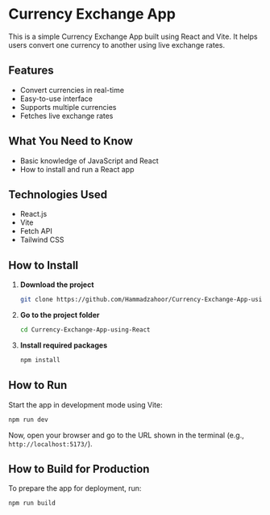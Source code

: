 # Currency Exchange App

This is a simple Currency Exchange App built using React and Vite. It helps users convert one currency to another using live exchange rates.

## Features

- Convert currencies in real-time
- Easy-to-use interface
- Supports multiple currencies
- Fetches live exchange rates

## What You Need to Know

- Basic knowledge of JavaScript and React
- How to install and run a React app

## Technologies Used

- React.js
- Vite
- Fetch API
- Tailwind CSS

## How to Install

1. **Download the project**

   ```sh
   git clone https://github.com/Hammadzahoor/Currency-Exchange-App-using-React.git
   ```

2. **Go to the project folder**

   ```sh
   cd Currency-Exchange-App-using-React
   ```

3. **Install required packages**
   ```sh
   npm install
   ```

## How to Run

Start the app in development mode using Vite:

```sh
npm run dev
```

Now, open your browser and go to the URL shown in the terminal (e.g., `http://localhost:5173/`).

## How to Build for Production

To prepare the app for deployment, run:

```sh
npm run build
```
